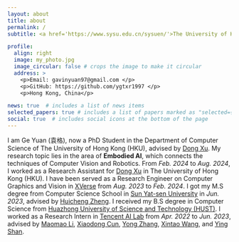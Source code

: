 ```yaml
---
layout: about
title: about
permalink: /
subtitle: <a href='https://www.sysu.edu.cn/sysuen/'>The University of Hong Kong (HKU), China</a>. <a href='gavinyuan97@gmail.com'>gavinyuan97@gmail.com</a>. <a href='https://github.com/ygtxr1997'>GitHub</a>

profile:
  align: right
  image: my_photo.jpg
  image_circular: false # crops the image to make it circular
  address: >
    <p>Email: gavinyuan97@gmail.com </p>
    <p>GitHub: https://github.com/ygtxr1997 </p>
    <p>Hong Kong, China</p>

news: true  # includes a list of news items
selected_papers: true # includes a list of papers marked as "selected={true}"
social: true  # includes social icons at the bottom of the page
---
```


I am Ge Yuan (袁格), now a PhD Student in the Department of Computer Science of The University of Hong Kong (HKU), advised by [Dong Xu](https://www.cs.hku.hk/people/academic-staff/dongxu).
My research topic lies in the area of **Embodied AI**, which connects the techniques of Computer Vision and Robotics.
From *Feb. 2024* to *Aug. 2024*, I worked as a Research Assistant for [Dong Xu](https://www.cs.hku.hk/people/academic-staff/dongxu) in The University of Hong Kong (HKU).
I have been served as a Research Engineer on Computer Graphics and Vision in [XVerse](http://xverse.cn/about.html) from *Aug. 2023* to *Feb. 2024*.
I got my M.S degree from Computer Science School in [Sun Yat-sen University](https://www.sysu.edu.cn/sysuen/) in *Jun. 2023*, advised by [Huicheng Zheng](https://scholar.google.com/citations?user=CCUQi50AAAAJ&hl=de).
I received my B.S degree in Computer Science from [Huazhong University of Science and Technology (HUST)](http://english.hust.edu.cn/).
I worked as a Research Intern in [Tencent AI Lab](https://ai.tencent.com/ailab/en/index) from *Apr. 2022* to *Jun. 2023*, advised by [Maomao Li](https://scholar.google.com/citations?user=ym_t6QYAAAAJ&hl=zh-CN&oi=sra), [Xiaodong Cun](https://vinthony.github.io/academic/), [Yong Zhang](https://yzhang2016.github.io/), [Xintao Wang](https://xinntao.github.io/), and [Ying Shan](https://scholar.google.com/citations?hl=zh-CN&user=4oXBp9UAAAAJ).

<!-- <font color="#0d66dd">[I am applying for CS PhD program (enrolling before Oct. 2024) in AIGC research topics, please email me if you consider me!]</font> -->
